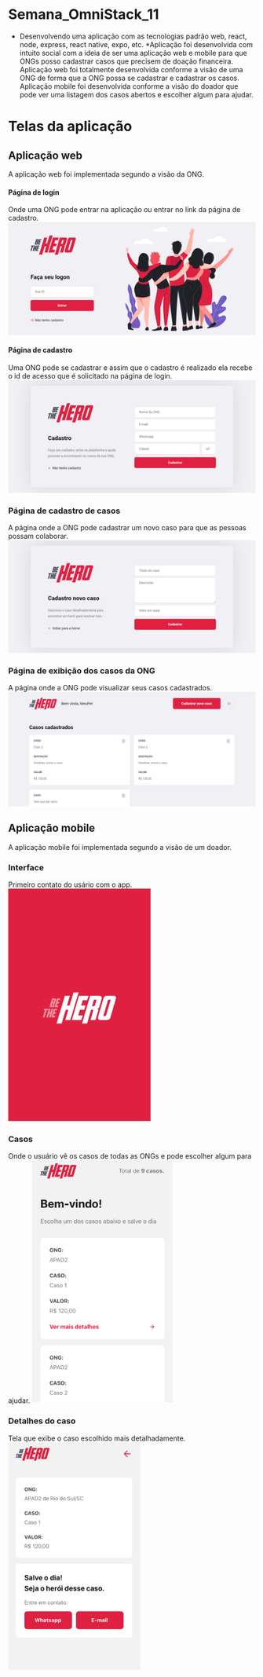 # Semana_OmniStack_11
* Desenvolvendo uma aplicação com as tecnologias padrão web, react, node, express, react native, expo, etc.
*Aplicação foi desenvolvida com intuito social com a ideia de ser uma aplicação web e mobile para que ONGs  posso cadastrar casos que precisem de doação financeira.  Aplicação web foi totalmente desenvolvida conforme a visão de uma ONG de forma que a ONG possa se cadastrar e cadastrar os casos. Aplicação mobile foi desenvolvida conforme a visão do doador que pode ver uma listagem dos casos abertos e escolher algum para ajudar.

# Telas da aplicação

## Aplicação web
A aplicação web foi implementada segundo a visão da ONG.

#### Página de login 
Onde uma ONG pode entrar na aplicação ou entrar no link da página de cadastro.
![](/imagens/Login.png)

#### Página de cadastro
Uma ONG pode se cadastrar e assim que o cadastro é realizado ela recebe o id de acesso que é solicitado na página de login.
![](/imagens/Cadastro.png)

### Página de cadastro de casos
A página onde a ONG pode cadastrar um novo caso para que as pessoas possam colaborar.
![](/imagens/NovoCaso.png)

### Página de exibição dos casos da ONG
A página onde a ONG pode visualizar seus casos cadastrados.
![](/imagens/Casos.png)

## Aplicação mobile
A aplicação mobile foi implementada segundo a visão de um doador.

### Interface
Primeiro contato do usário com o app.
![](/imagens/InterfaceMobile.png)

### Casos
Onde o usuário vê os casos de todas as ONGs e pode escolher algum para ajudar.
![](imagens/CasosMobile.png)

### Detalhes do caso
Tela que exibe o caso escolhido mais detalhadamente.
![](/imagens/DetalhesCasoMobile.png)